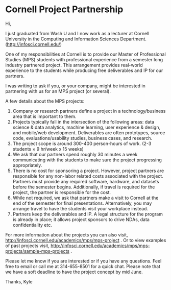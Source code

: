 # Cornell Project Partnership

Hi,

I just graduated from Wash U and I now work as a lecturer at Cornell University in the Computing and Information Sciences Department. (http://infosci.cornell.edu/)

One of my responsibilities at Cornell is to provide our Master of Professional Studies (MPS) students with professional experience from a semester long industry partnered project. This arrangement provides real-world experience to the students while producing free deliverables and IP for our partners.

I was writing to ask if you, or your company, might be interested in partnering with us for an MPS project (or several).

A few details about the MPS projects:
1) Company or research partners define a project in a technology/business area that is important to them.
2) Projects typically fall in the intersection of the following areas: data science & data analytics, machine learning, user experience & design, and mobile/web development. Deliverables are often prototypes, source code, evaluations/usability studies, business cases, and research.
3) The project scope is around 300-400 person-hours of work. (2-3 students × 9 hr/week x 15 weeks)
4) We ask that our partners spend roughly 30 minutes a week communicating with the students to make sure the project progressing appropriately.
5) There is no cost for sponsoring a project. However, project partners are responsible for any non-labor related costs associated with the project. Partners must provide any required software, hardware, and datasets before the semester begins. Additionally, if travel is required for the project, the partner is responsible for the cost.
6) While not required, we ask that partners make a visit to Cornell at the end of the semester for final presentations. Alternatively, you may arrange travel to have the students visit your workplace instead.
7) Partners keep the deliverables and IP. A legal structure for the program is already in place; it allows project sponsors to drive NDAs, data confidentiality etc.

For more information about the projects you can also visit, http://infosci.cornell.edu/academics/mps/mps-project .
Or to view examples of past projects visit, http://infosci.cornell.edu/academics/mps/mps-projects/sample-mps-projects .

Please let me know if you are interested or if you have any questions. Feel free to email or call me at 314-655-8501 for a quick chat. Please note that we have a soft deadline to have the project concept by mid June.

Thanks,
Kyle
